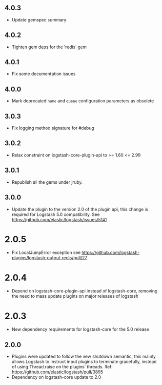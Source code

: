## 4.0.3
  - Update gemspec summary

## 4.0.2
  - Tighten gem deps for the 'redis' gem
## 4.0.1
  - Fix some documentation issues

## 4.0.0
  - Mark deprecated `name` and `queue` configuration parameters as obsolete

## 3.0.3
  - Fix logging method signature for #debug
## 3.0.2
  - Relax constraint on logstash-core-plugin-api to >= 1.60 <= 2.99
## 3.0.1
  - Republish all the gems under jruby.
## 3.0.0
  - Update the plugin to the version 2.0 of the plugin api, this change is required for Logstash 5.0 compatibility. See https://github.com/elastic/logstash/issues/5141
# 2.0.5
  - Fix LocalJumpError exception see https://github.com/logstash-plugins/logstash-output-redis/pull/27
# 2.0.4
  - Depend on logstash-core-plugin-api instead of logstash-core, removing the need to mass update plugins on major releases of logstash
# 2.0.3
  - New dependency requirements for logstash-core for the 5.0 release
## 2.0.0
 - Plugins were updated to follow the new shutdown semantic, this mainly allows Logstash to instruct input plugins to terminate gracefully,
   instead of using Thread.raise on the plugins' threads. Ref: https://github.com/elastic/logstash/pull/3895
 - Dependency on logstash-core update to 2.0

